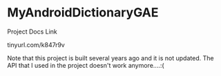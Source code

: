 MyAndroidDictionaryGAE
======================

Project Docs Link

tinyurl.com/k847r9v


Note that this project is built several years ago and it is not updated. The API that I used in the project doesn't work anymore....:(
